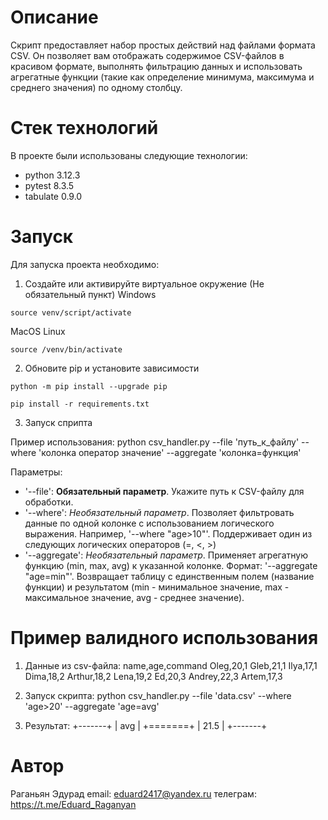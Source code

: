 # Описание
Скрипт предоставляет набор простых действий над файлами формата CSV. Он позволяет вам отображать содержимое CSV-файлов в красивом формате, выполнять фильтрацию данных и использовать агрегатные функции (такие как определение минимума, максимума и среднего значения) по одному столбцу.

# Стек технологий
В проекте были использованы следующие технологии:

* python 3.12.3
* pytest 8.3.5
* tabulate 0.9.0

# Запуск
Для запуска проекта необходимо:

1. Создайте или активируйте виртуальное окружение (Не обязательный пункт)
Windows
```
source venv/script/activate
```
MacOS Linux
```
source /venv/bin/activate
```

2. Обновите pip и установите зависимости
```
python -m pip install --upgrade pip
```
```
pip install -r requirements.txt
```

3. Запуск сприпта 

Пример использования:
python csv_handler.py --file 'путь_к_файлу' --where 'колонка оператор значение' --aggregate 'колонка=функция'


Параметры:
- '--file': **Обязательный параметр**. Укажите путь к CSV-файлу для обработки.
- '--where': *Необязательный параметр*. Позволяет фильтровать данные по одной колонке с использованием логического выражения. Например, '--where "age>10"'. Поддерживает один из следующих логических операторов (=, <, >)
- '--aggregate': *Необязательный параметр*. Применяет агрегатную функцию (min, max, avg) к указанной колонке. Формат: '--aggregate "age=min"'. Возвращает таблицу с единственным полем (название функции) и результатом (min - минимальное значение, max - максимальное значение, avg - среднее значение).


# Пример валидного использования 

1. Данные из csv-файла:
    name,age,command
    Oleg,20,1
    Gleb,21,1
    Ilya,17,1
    Dima,18,2
    Arthur,18,2
    Lena,19,2
    Ed,20,3
    Andrey,22,3
    Artem,17,3

2. Запуск скрипта:
    python csv_handler.py --file 'data.csv' --where 'age>20' --aggregate 'age=avg'

3. Результат:
    +-------+
    |   avg |
    +=======+
    |  21.5 |
    +-------+


# Автор
Раганьян Эдурад 
email: eduard2417@yandex.ru
телеграм: https://t.me/Eduard_Raganyan
